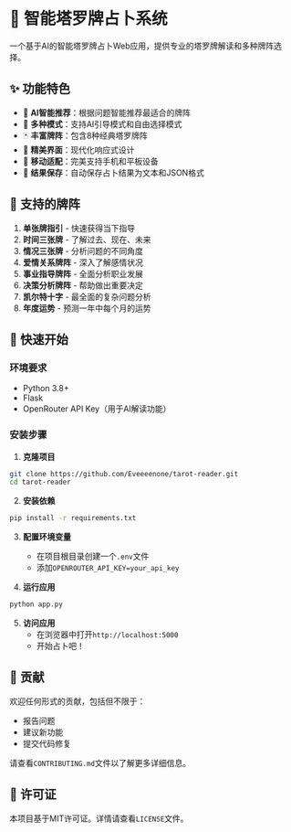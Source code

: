 # 🔮 智能塔罗牌占卜系统

一个基于AI的智能塔罗牌占卜Web应用，提供专业的塔罗牌解读和多种牌阵选择。

## ✨ 功能特色

- 🤖 **AI智能推荐**：根据问题智能推荐最适合的牌阵
- 🎯 **多种模式**：支持AI引导模式和自由选择模式
- 🃏 **丰富牌阵**：包含8种经典塔罗牌阵
- 🎨 **精美界面**：现代化响应式设计
- 📱 **移动适配**：完美支持手机和平板设备
- 💾 **结果保存**：自动保存占卜结果为文本和JSON格式

## 🎯 支持的牌阵

1. **单张牌指引** - 快速获得当下指导
2. **时间三张牌** - 了解过去、现在、未来
3. **情况三张牌** - 分析问题的不同角度
4. **爱情关系牌阵** - 深入了解感情状况
5. **事业指导牌阵** - 全面分析职业发展
6. **决策分析牌阵** - 帮助做出重要决定
7. **凯尔特十字** - 最全面的复杂问题分析
8. **年度运势** - 预测一年中每个月的运势

## 🚀 快速开始

### 环境要求

- Python 3.8+
- Flask
- OpenRouter API Key（用于AI解读功能）

### 安装步骤

1. **克隆项目**
```bash
git clone https://github.com/Eveeeenone/tarot-reader.git
cd tarot-reader
```

2. **安装依赖**
```bash
pip install -r requirements.txt
```

3. **配置环境变量**
   - 在项目根目录创建一个`.env`文件
   - 添加`OPENROUTER_API_KEY=your_api_key`

4. **运行应用**
```bash
python app.py
```

5. **访问应用**
   - 在浏览器中打开`http://localhost:5000`
   - 开始占卜吧！

## 🤝 贡献

欢迎任何形式的贡献，包括但不限于：

- 报告问题
- 建议新功能
- 提交代码修复

请查看`CONTRIBUTING.md`文件以了解更多详细信息。

## 📜 许可证

本项目基于MIT许可证。详情请查看`LICENSE`文件。
